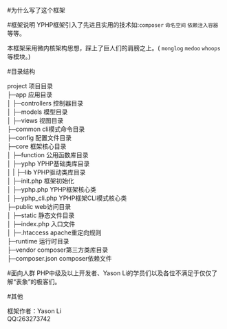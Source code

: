 #为什么写了这个框架

#框架说明
YPHP框架引入了先进且实用的技术如:`composer` `命名空间` `依赖注入容器`等等。

本框架采用微内核架构思想，踩上了巨人们的肩膀之上。( `monglog` `medoo` `whoops`等模块。)

#目录结构

project                 项目目录   
├─app                   应用目录   
│  ├─controllers        控制器目录   
│  ├─models             模型目录   
│  ├─views              视图目录   
├─common                cli模式命令目录   
├─config                配置文件目录   
├─core                  框架核心目录   
│  ├─function           公用函数库目录   
│  ├─yphp               YPHP基础类库目录   
│  |  ├─lib             YPHP驱动类库目录   
│  ├─init.php           框架初始化   
│  ├─yphp.php           YPHP框架核心类   
│  ├─yphp_cli.php       YPHP框架CLI模式核心类   
├─public                web访问目录   
│  ├─static             静态文件目录   
│  ├─index.php          入口文件   
│  ├─.htaccess          apache重定向规则   
├─runtime               运行时目录   
├─vendor                composer第三方类库目录   
├─composer.json         composer依赖文件   
   

#面向人群
PHP中级及以上开发者、Yason Li的学员们以及各位不满足于仅仅了解“表象”的极客们。

#其他

框架作者：Yason Li    
QQ:263273742
